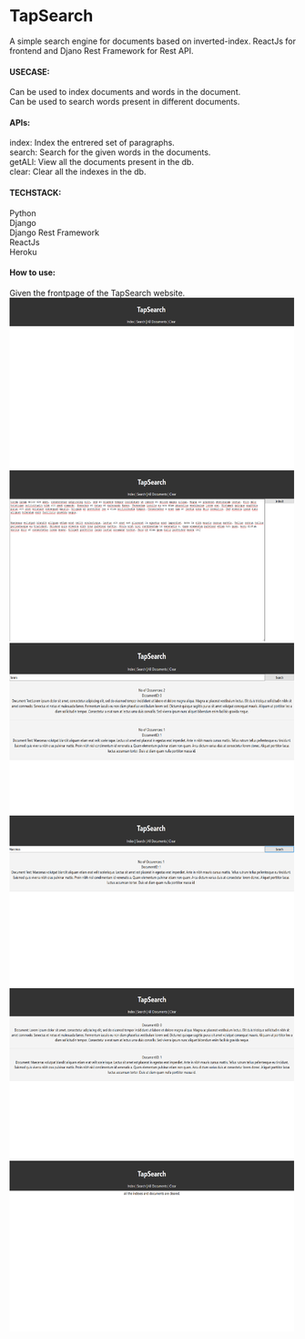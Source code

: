 # TapSearch
A simple search engine for documents based on inverted-index. ReactJs for frontend and Djano Rest Framework for Rest API.

#### USECASE:<br />
Can be used to index documents and words in the document.<br />
Can be used to search words present in different documents.

#### APIs:<br/>
index: Index the entrered set of paragraphs.<br/>
search: Search for the given words in the documents.<br/>
getALl: View all the documents present in the db.<br/>
clear: Clear all the indexes in the db.<br/>

#### TECHSTACK: <br />
Python <br />
Django<br />
Django Rest Framework<br />
ReactJs<br />
Heroku

#### How to use:<br />
Given the frontpage of the TapSearch website.
<img src="tapsearch1.png" alt="drawing" width="500" height="300" />
<img src="tapsearch2.png" alt="drawing" width="500" height="300" />
<img src="tapsearch3.png" alt="drawing" width="500" height="300" />
<img src="tapsearch4.png" alt="drawing" width="500" height="300" />
<img src="tapsearch5.png" alt="drawing" width="500" height="300" />
<img src="tapsearch6.png" alt="drawing" width="500" height="300" />
